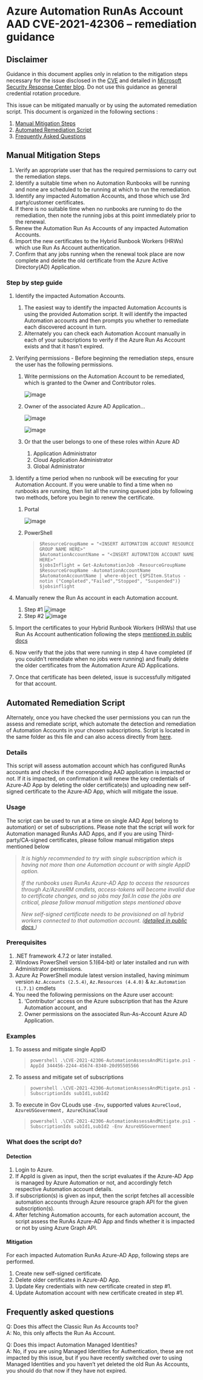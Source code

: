 # Azure Automation RunAs Account AAD CVE-2021-42306 – remediation guidance 

## Disclaimer

Guidance in this document applies only in relation to the mitigation steps necessary for the issue disclosed in the [CVE](https://msrc.microsoft.com/update-guide/vulnerability/CVE-2021-42306) and detailed in [Microsoft Security Response Center blog](https://aka.ms/CVE-2021-42306-AAD). Do not use this guidance as general credential rotation procedure.

This issue can be mitigated manually or by using the automated remediation script. This document is organized in the following sections :

1. [Manual Mitigation Steps](#Manual-Mitigation-Steps)
2. [Automated Remediation Script](#Automated-Remediation-Script)
3. [Frequently Asked Questions](#Frequently-asked-questions)


## Manual Mitigation Steps   

  1. Verify an appropriate user that has the required permissions to carry out the remediation steps. 
  2. Identify a suitable time when no Automation Runbooks will be running and none are scheduled to be running at which to run the remediation.  
  3. Identify any impacted Automation Accounts, and those which use 3rd party/customer certificates. 
  4. If there is no suitable time when no runbooks are running to do the remediation, then note the running jobs at this point immediately prior to the renewal. 
  5. Renew the Automation Run As Accounts of any impacted Automation Accounts. 
  6. Import the new certificates to the Hybrid Runbook Workers (HRWs) which use Run As Account authentication. 
  7. Confirm that any jobs running when the renewal took place are now complete and delete the old certificate from the Azure Active Directory(AD) Application. 

### Step by step guide

1. Identify the impacted Automation Accounts.
    1. The easiest way to identify the impacted Automation Accounts is using the provided Automation script. It will identify the impacted Automation accounts and then prompts you whether to remediate each discovered account in turn.
    2. Alternately you can check each Automation Account manually in each of your subscriptions to verify if the Azure Run As Account exists and that it hasn't expired.

2. Verifying permissions - Before beginning the remediation steps, ensure the user has the following permissions.
    1. Write permissions on the Automation Account to be remediated, which is granted to the Owner and Contributor roles. 

          ![image](https://user-images.githubusercontent.com/29953537/142232076-d25cf33b-ce59-4f57-be64-29696a185747.png)

    2. Owner of the associated Azure AD Application… 

          ![image](https://user-images.githubusercontent.com/29953537/142234634-aba3e378-7f01-46ea-9251-fd35f1309221.png)

          ![image](https://user-images.githubusercontent.com/29953537/142234859-a45a40a6-e1a8-45b8-b6aa-414dcca1f561.png)

    3. Or that the user belongs to one of these roles within Azure AD 
        1. Application Administrator 
        2. Cloud Application Administrator 
        3. Global Administrator 

3. Identify a time period when no runbook will be executing for your Automation Account. If you were unable to find a time when no runbooks are running, then list all the running queued jobs by following two methods, before you begin to renew the certificate.

    1. Portal 
         
          ![image](https://user-images.githubusercontent.com/29953537/142236331-c0052606-ac9e-43e7-a8c1-8613b79be9a6.png)

    2. PowerShell 

        >`$ResourceGroupName = "<INSERT AUTOMATION ACCOUNT RESOURCE GROUP NAME HERE>"`   
          `$AutomationAccountName = "<INSERT AUTOMATION ACCOUNT NAME HERE>"`    
          `$jobsInflight = Get-AzAutomationJob -ResourceGroupName $ResourceGroupName -AutomationAccountName $AutomatonAccountName | where-object {$PSItem.Status -notin ("Completed","Failed","Stopped", "Suspended")}`   
          `$jobsinflight `   


4. Manually renew the Run As account in each Automation account. 
    1. Step #1
          ![image](https://user-images.githubusercontent.com/29953537/142238772-2574f2aa-c7af-4970-b6be-394475a84eea.png)
    2. Step #2
          ![image](https://user-images.githubusercontent.com/29953537/142238906-9df4c728-fb17-4f66-894e-925908b8a9a8.png)   

5. Import the certificates to your Hybrid Runbook Workers (HRWs) that use Run As Account authentication following the steps [mentioned in public docs](https://docs.microsoft.com/en-us/azure/automation/automation-hrw-run-runbooks#runas-script) 

6. Now verify that the jobs that were running in step 4 have completed (if you couldn't remediate when no jobs were running) and  finally delete the older certificates from the Automation Azure AD Applications. 

7. Once that certificate has been deleted, issue is successfully mitigated for that account. 

## Automated Remediation Script

Alternately, once you have checked the user permissions you can run the assess and remediate script, which automate the detection and remediation of Automation Accounts in your chosen subscriptions. Script is located in the same folder as this file and can also access directly from [here](https://github.com/microsoft/aad-app-credential-tools/blob/main/azure-automation/CVE-2021-42306-AutomationAssessAndMitigate.ps1). 

### Details
This script will assess automation account which has configured RunAs accounts and checks if the corresponding AAD application is impacted or not. If it is impacted, on confirmation it will renew the key credentials of Azure-AD App by deleting the older certificate(s) and uploading new self-signed certificate to the Azure-AD App, which will mitigate the issue.

### Usage
The script can be used to run at a time on single AAD App( belong to automation) or set of subscriptions. Please note that the script will work for Automation managed RunAs AAD Apps, and if you are using Third-party/CA-signed certificates, please follow manual mitigation steps mentioned below

>*It is highly recommended to try with single subscription which is having not more than one Automation account or with single AppID option.*
>
>*If the runbooks uses RunAs Azure-AD App to access the resources through Az/AzureRM cmdlets, access-tokens will become invalid due to certificate changes, and so jobs may fail.In case the jobs are critical, please follow manual mitigation steps mentioned above*
>
>*New self-signed certificate needs to be provisioned on all hybrid workers connected to that automation account. ([detailed in public docs ](https://docs.microsoft.com/en-us/azure/automation/automation-hrw-run-runbooks#runas-script))*

### Prerequisites

1. .NET framework 4.7.2 or later installed.
2. Windows PowerShell version 5.1(64-bit) or later installed and run with Administrator permissions.
3. Azure Az PowerShell module latest version installed, having minimum version `Az.Accounts (2.5.4)`, `Az.Resources (4.4.0)` & `Az.Automation (1.7.1)` cmdlets
4. You need the following permissions on the Azure user account:
    1. ‘Contributor’ access on the Azure subscription that has the Azure Automation account, and
    2. Owner permissions on the associated Run-As-Account Azure AD Application.

### Examples

1. To assess and mitigate single AppID

    >`powershell
.\CVE-2021-42306-AutomationAssessAndMitigate.ps1 -AppId 344456-2244-45674-8340-20d95505566
`
2. To assess and mitigate set of subscriptions

    >`powershell
.\CVE-2021-42306-AutomationAssessAndMitigate.ps1 -SubscriptionIds subId1,subId2
`
3. To execute in Gov CLouds use `-Env`, supported values `AzureCloud, AzureUSGovernment, AzureChinaCloud`
    >`powershell
.\CVE-2021-42306-AutomationAssessAndMitigate.ps1 -SubscriptionIds subId1,subId2 -Env AzureUSGovernment
`

### What does the script do?

#### Detection

1. Login to Azure.
2. If AppId is given as input, then the script evaluates if the Azure-AD App is managed by Azure Automation or not, and accordingly fetch respective Automation account details.
3. if subscription(s) is given as input, then the script fetches all accessible automation accounts through Azure resource graph API for the given subscription(s).
4. After fetching Automation accounts, for each automation account, the script assess the RunAs Azure-AD App and finds whether it is impacted or not by using Azure Graph API.

#### Mitigation
For each impacted Automation RunAs Azure-AD App, following steps are performed.
1. Create new self-signed certificate.
2. Delete older certificates in Azure-AD App.
3. Update Key credentials with new certificate created in step #1.
4. Update Automation account with new certificate created in step #1.

## Frequently asked questions
Q: Does this affect the Classic Run As Accounts too?   
A: No, this only affects the Run As Account.

Q: Does this impact Automation Managed Identities?     
A: No, if you are using Managed Identities for Authentication, these are not impacted by this issue, but if you have recently switched over to using Managed Identities and you haven’t yet deleted the old Run As Accounts, you should do that now if they have not expired.
